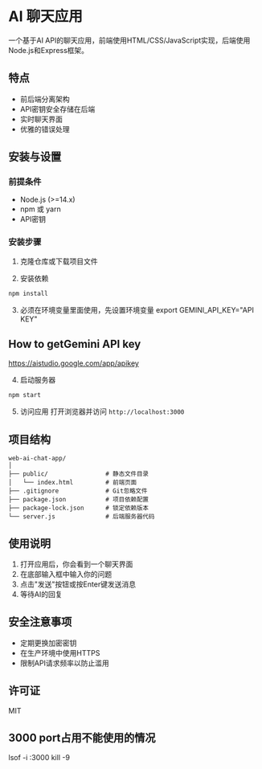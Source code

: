 # AI 聊天应用

一个基于AI API的聊天应用，前端使用HTML/CSS/JavaScript实现，后端使用Node.js和Express框架。

## 特点

- 前后端分离架构
- API密钥安全存储在后端
- 实时聊天界面
- 优雅的错误处理

## 安装与设置

### 前提条件

- Node.js (>=14.x)
- npm 或 yarn
- API密钥

### 安装步骤

1. 克隆仓库或下载项目文件

2. 安装依赖
```bash
npm install
```
3. 必须在环境变量里面使用，先设置环境变量
export GEMINI_API_KEY="API KEY"
## How to getGemini API key
https://aistudio.google.com/app/apikey


4. 启动服务器
```bash
npm start
```

5. 访问应用
打开浏览器并访问 `http://localhost:3000`

## 项目结构

```
web-ai-chat-app/
│
├── public/                # 静态文件目录
│   └── index.html         # 前端页面
├── .gitignore             # Git忽略文件
├── package.json           # 项目依赖配置
├── package-lock.json      # 锁定依赖版本
└── server.js              # 后端服务器代码
```

## 使用说明

1. 打开应用后，你会看到一个聊天界面
2. 在底部输入框中输入你的问题
3. 点击"发送"按钮或按Enter键发送消息
4. 等待AI的回复

## 安全注意事项
- 定期更换加密密钥
- 在生产环境中使用HTTPS
- 限制API请求频率以防止滥用

## 许可证
MIT

## 3000 port占用不能使用的情况
lsof -i :3000
kill -9 <PID>


